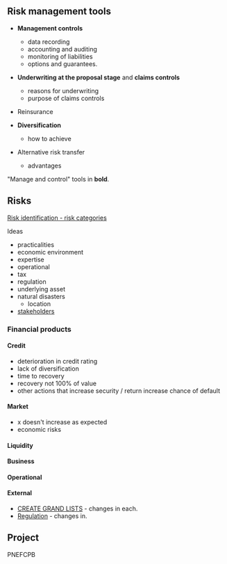 
## Risk management tools

- **Management controls**
    - data recording
    - accounting and auditing
    - monitoring of liabilities
    - options and guarantees.

- **Underwriting at the proposal stage** and **claims controls**
    - reasons for underwriting
    - purpose of claims controls
- Reinsurance
- **Diversification**
    - how to achieve
- Alternative risk transfer
    - advantages

"Manage and control" tools in **bold**.


## Risks

[Risk identification - risk categories](25-risk-identification-and-classification.md#risk-categories)

Ideas

- practicalities
- economic environment
- expertise
- operational
- tax
- regulation
- underlying asset
- natural disasters
    - location
- [stakeholders](environment.md#stakeholders)

### Financial products

#### Credit

- deterioration in credit rating
- lack of diversification
- time to recovery
- recovery not 100% of value
- other actions that increase security / return increase chance of default

#### Market

- x doesn't increase as expected
- economic risks

#### Liquidity

#### Business

#### Operational



#### External

- [CREATE GRAND LISTS](environment.md) - changes in each.
- [Regulation](03-regulation.md) - changes in.

## Project

PNEFCPB
